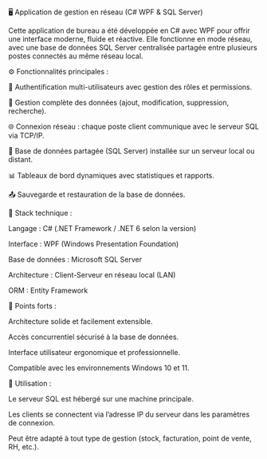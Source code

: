 🖥️ Application de gestion en réseau (C# WPF & SQL Server)

Cette application de bureau a été développée en C# avec WPF pour offrir une interface moderne, fluide et réactive.
Elle fonctionne en mode réseau, avec une base de données SQL Server centralisée partagée entre plusieurs postes connectés au même réseau local.

⚙️ Fonctionnalités principales :

🔐 Authentification multi-utilisateurs avec gestion des rôles et permissions.

🧾 Gestion complète des données (ajout, modification, suppression, recherche).

🌐 Connexion réseau : chaque poste client communique avec le serveur SQL via TCP/IP.

💾 Base de données partagée (SQL Server) installée sur un serveur local ou distant.

📊 Tableaux de bord dynamiques avec statistiques et rapports.

📤 Sauvegarde et restauration de la base de données.

🧱 Stack technique :

Langage : C# (.NET Framework / .NET 6 selon la version)

Interface : WPF (Windows Presentation Foundation)

Base de données : Microsoft SQL Server

Architecture : Client-Serveur en réseau local (LAN)

ORM : Entity Framework

🚀 Points forts :

Architecture solide et facilement extensible.

Accès concurrentiel sécurisé à la base de données.

Interface utilisateur ergonomique et professionnelle.

Compatible avec les environnements Windows 10 et 11.

🧰 Utilisation :

Le serveur SQL est hébergé sur une machine principale.

Les clients se connectent via l’adresse IP du serveur dans les paramètres de connexion.

Peut être adapté à tout type de gestion (stock, facturation, point de vente, RH, etc.).
